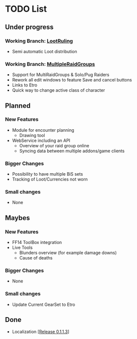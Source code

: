 ﻿# TODO List
## Under progress
### Working Branch: [LootRuling](https://github.com/Koenari/HimbeertoniRaidTool/tree/LootRuling)
* Semi automatic Loot distribution 
### Working Branch: [MultipleRaidGroups](https://github.com/Koenari/HimbeertoniRaidTool/tree/MultipleRaidGroups)
* Support for MultiRaidGroups & Solo/Pug Raiders
* Rework all edit windows to feature Save and cancel buttons
* Links to Etro
* Quick way to change active class of character
## Planned
### New Features
* Module for encounter planning
    * Drawing tool
* WebService including an API
    * Overview of your raid group online
    * Syncing data between multiple addons/game clients
### Bigger Changes
* Possibility to have multiple BiS sets
* Tracking of Loot/Currencies not worn
### Small changes
* None
## Maybes
### New Features
* FF14 ToolBox integration
* Live Tools
    * Blunders overview (for example damage downs)
    * Cause of deaths
### Bigger Changes
* None
### Small changes
* Update Current GearSet to Etro
## Done
* Localization [[Release 0.1.1.3](https://github.com/Koenari/HimbeertoniRaidTool/releases/tag/0.1.1.3a)]